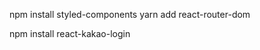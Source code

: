 npm install styled-components
yarn add react-router-dom
 <!-- npm install react-router-dom axios qs -->
 npm install react-kakao-login